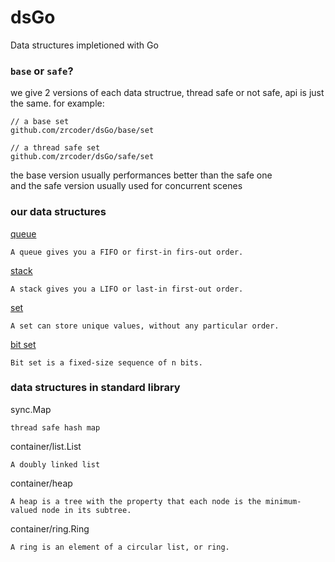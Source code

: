 # dsGo
Data structures impletioned with Go
### `base` or `safe`?
we give 2 versions of each data structrue, thread safe or not safe, api is just the same. for example:
```
// a base set
github.com/zrcoder/dsGo/base/set

// a thread safe set
github.com/zrcoder/dsGo/safe/set
```
the base version usually performances better than the safe one <br>
and the safe version usually used for concurrent scenes
### our data structures
[queue](base/queue)
```
A queue gives you a FIFO or first-in firs-out order.
```
[stack](base/stack)
```
A stack gives you a LIFO or last-in first-out order.
```
[set](base/set)
```
A set can store unique values, without any particular order.
```
[bit set](base/bitset)
```
Bit set is a fixed-size sequence of n bits.
```
### data structures in standard library
sync.Map
```
thread safe hash map
```
container/list.List
```
A doubly linked list
```
container/heap
```
A heap is a tree with the property that each node is the minimum-valued node in its subtree.
```
container/ring.Ring
```
A ring is an element of a circular list, or ring.
```